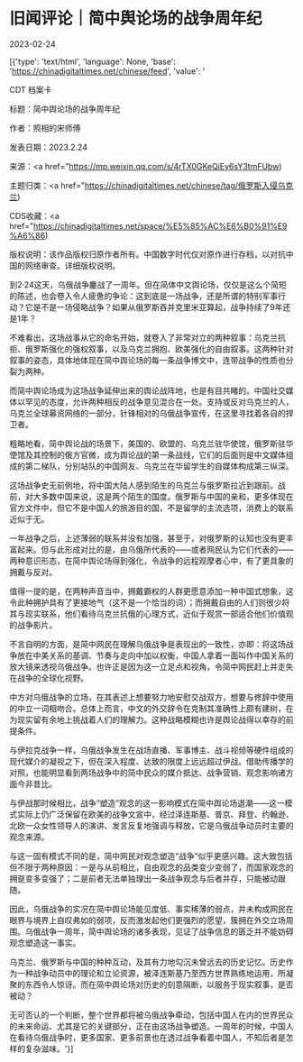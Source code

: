 # 旧闻评论｜简中舆论场的战争周年纪

2023-02-24

[{'type': 'text/html', 'language': None, 'base': 'https://chinadigitaltimes.net/chinese/feed', 'value': '

CDT 档案卡

标题：简中舆论场的战争周年纪

作者：照相的宋师傅

发表日期：2023.2.24

来源：<a href="https://mp.weixin.qq.com/s/4rTX0GKeQiEy6sY3tmFUbw)

主题归类：<a href="https://chinadigitaltimes.net/chinese/tag/俄罗斯入侵乌克兰)

CDS收藏：<a href="https://chinadigitaltimes.net/space/%E5%85%AC%E6%B0%91%E9%A6%86)

版权说明：该作品版权归原作者所有。中国数字时代仅对原作进行存档，以对抗中国的网络审查。详细版权说明。





到2·24这天，乌俄战争鏖战了一周年。但在简体中文舆论场，仅仅是这么个简短的陈述，也会卷入令人疲惫的争论：这到底是一场战争，还是所谓的特别军事行动？它是不是一场侵略战争？如果从俄罗斯吞并克里米亚算起，战争持续了9年还是1年？

不难看出，这场战事从它的命名开始，就卷入了非常对立的两种叙事：乌克兰抗拒、俄罗斯强化的强权叙事，以及乌克兰拥抱、欧美强化的自由叙事。这两种针对叙事的姿态，具体地体现在简中舆论场的每一条战争博文中，连带战争的性质也分裂为两种。

而简中舆论场成为这场战争延伸出来的舆论战阵地，也是有目共睹的。中国社交媒体以罕见的态度，允许两种相反的战争意见混合在一处。支持或反对乌克兰的人，乌克兰全球募资网络的一部分，针锋相对的乌俄战争宣传，在这里寻找着各自的捍卫者。

粗略地看，简中舆论战的场景下，美国的、欧盟的、乌克兰驻华使馆，俄罗斯驻华使馆及其控制的俄方官微，成为舆论战的第一条战线，它们的后面则是中文媒体组成的第二梯队，分别站队的中国网友、乌克兰在华留学生的自媒体构成第三纵深。

这场战争史无前例地，将中国大陆人感到陌生的乌克兰与俄罗斯拉近到跟前。战前，对大多数中国来说，这是两个陌生的国度。俄罗斯与中国的亲和，更多体现在官方文件中，但它不是中国人的旅游目的国，不是留学的主流选项，消费上的联系近似于无。

一年战争之后，上述薄弱的联系并没有加强，甚至于，对俄罗斯的认知也没有更丰富起来。但与此形成对比的是，由乌俄所代表的——或者网民认为它们代表的——两种意识形态，在简中舆论场得到强化，令战争的远程观摩者心中，有了更具象的拥戴与反对。

值得一提的是，在两种声音当中，拥戴霸权的人群更愿意添加一种中国式想象，这令此种拥护具有了更接地气（这不是一个恰当的词）；而拥戴自由的人们则很少将其与现实联系，他们看待乌克兰抗俄的心理方式，近似于观赏一部适合他们价值观的战争影片。

不言自明的方面，是简中网民在理解乌俄战争是表现出的一致性，亦即：将这场战争放在中美关系的基调、节奏与走向中加以权衡，中国人拿着一面叫作中国关系的放大镜来透视乌俄战争。也许正是因为这一立足点和视角，令简中网民赶上并走失在战争的全球化视野。

中方对乌俄战争的立场，在其表述上想要努力地安慰交战双方，想要与修辞中使用的中立一词相吻合。总体上而言，中文的外交辞令在克制其准确性上颇有建树，在为现实留有余地上挑战着人们的理解力。这种战略模糊也许是舆论战得以幸存的前提条件。

与伊拉克战争一样，乌俄战争发生在战场直播、军事博主、战斗视频等硬件组成的现代媒介的凝视之下，但在深入程度、达致的限度上远远超过伊战。借助传播学的对照，也能明显看到两场战争中的简中民众的媒介抵达、战争营销、观念影响诸方面今非昔比。

与伊战那时候相比，战争“塑造”观念的这一影响模式在简中舆论场退潮——这一模式实际上仍广泛保留在欧美的战争文宣中，经过泽连斯基、普京、拜登、约翰逊、北欧一众女性领导人的演讲、发言反复地强调与释放，它是乌俄战争动员时主要的观念来源。

与这一固有模式不同的是，简中网民对观念塑造“战争”似乎更感兴趣。这大致包括但不限于两种原因：一是与从前相比，自由观念的品类变少变弱了，而国家观念的拥趸变多变强了；二是前者无法单独理出一条战争观念与后者并存，只能被动跟随。

因此，乌俄战争的实况在简中舆论场能见度低、事实稀薄的弱点，并未构成网民在眼界与境界上自叹弗如的弱项，反而激发起他们更强烈的愿望，簇拥在外交立场周围。乌俄战争一周年，简中舆论场的诸多表现，见证了战争信息的匮乏并不能妨碍观念塑造这一事实。

乌克兰、俄罗斯与中国的种种互动，及其有力地勾沉未曾远去的历史记忆。历史作为一种战争动员中的理论和立论资源，被泽连斯基乃至西方世界熟练地运用，所凝聚的东西令人惊讶。而在简中舆论场对历史的刻意隔断，以服务于现实叙事，是否被动？

无可否认的一个判断，整个世界都将被乌俄战争牵动，包括中国人在内的世界民众的未来命运、尤其是它的关键部分，正在由这场战争塑造。一周年的时候，中国人在看待乌俄战争时，更多国家、更多前景也在透过战争看着中国人，不知后者是怎样的复杂滋味。'}]